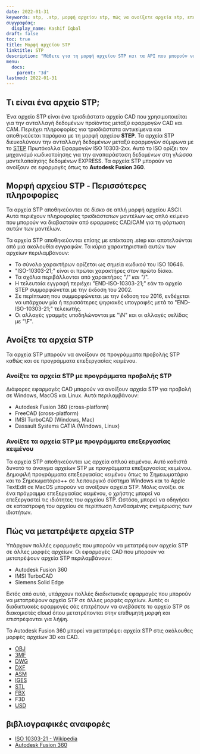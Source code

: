 ```yaml
---
date: 2022-01-31
keywords: stp, .stp, μορφή αρχείου stp, πώς να ανοίξετε αρχεία stp, επέκταση .stp, επέκταση stp
συγγραφέας:
  display_name: Kashif Iqbal
draft: false
toc: true
title: Μορφή αρχείου STP
linktitle: STP
description: "Μάθετε για τη μορφή αρχείου STP και τα API που μπορούν να δημιουργήσουν και να ανοίξουν αρχεία STP."
menu:
  docs:
    parent: "3d"
lastmod: 2022-01-31
---
```


## Τι είναι ένα αρχείο STP;

Ένα αρχείο STP είναι ένα τρισδιάστατο αρχείο CAD που χρησιμοποιείται για την ανταλλαγή δεδομένων προϊόντος μεταξύ εφαρμογών CAD και CAM. Περιέχει πληροφορίες για τρισδιάστατα αντικείμενα και αποθηκεύεται παρόμοια με τη μορφή αρχείου **STEP**. Τα αρχεία STP διευκολύνουν την ανταλλαγή δεδομένων μεταξύ εφαρμογών σύμφωνα με το [STEP](/el/3d/step/) Πρωτόκολλα Εφαρμογών ISO 10303-2xx. Αυτό το ISO ορίζει τον μηχανισμό κωδικοποίησης για την αναπαράσταση δεδομένων στη γλώσσα μοντελοποίησης δεδομένων EXPRESS. Τα αρχεία STP μπορούν να ανοίξουν σε εφαρμογές όπως το **Autodesk Fusion 360**.

## Μορφή αρχείου STP - Περισσότερες πληροφορίες

Τα αρχεία STP αποθηκεύονται σε δίσκο σε απλή μορφή αρχείου ASCII. Αυτά περιέχουν πληροφορίες τρισδιάστατων μοντέλων ως απλό κείμενο που μπορούν να διαβαστούν από εφαρμογές CAD/CAM για τη φόρτωση αυτών των μοντέλων.

Τα αρχεία STP αποθηκεύονται επίσης με επέκταση .step και αποτελούνται από μια ακολουθία εγγραφών. Τα κύρια χαρακτηριστικά αυτών των αρχείων περιλαμβάνουν:

* Το σύνολο χαρακτήρων ορίζεται ως σημεία κωδικού του ISO 10646.
* "ISO-10303-21;" είναι οι πρώτοι χαρακτήρες στον πρώτο δίσκο.
* Τα σχόλια περιβάλλονται από χαρακτήρες "/*" και "*/".
* Η τελευταία εγγραφή περιέχει "END-ISO-10303-21;" εάν το αρχείο STEP συμμορφώνεται με την έκδοση του 2002.
* Σε περίπτωση που συμμορφώνεται με την έκδοση του 2016, ενδέχεται να υπάρχουν μία ή περισσότερες ψηφιακές υπογραφές μετά το "END-ISO-10303-21;" τελειωτής.
* Οι αλλαγές γραμμής υποδηλώνονται με "\N\" και οι αλλαγές σελίδας με "\F\".

## Ανοίξτε τα αρχεία STP

Τα αρχεία STP μπορούν να ανοίξουν σε προγράμματα προβολής STP καθώς και σε προγράμματα επεξεργασίας κειμένου.

### Ανοίξτε τα αρχεία STP με προγράμματα προβολής STP

Διάφορες εφαρμογές CAD μπορούν να ανοίξουν αρχεία STP για προβολή σε Windows, MacOS και Linux. Αυτά περιλαμβάνουν:

* Autodesk Fusion 360 (cross-platform)
* FreeCAD (cross-platform)
* IMSI TurboCAD (Windows, Mac)
* Dassault Systems CATIA (Windows, Linux)

### Ανοίξτε τα αρχεία STP με προγράμματα επεξεργασίας κειμένου

Τα αρχεία STP αποθηκεύονται ως αρχεία απλού κειμένου. Αυτό καθιστά δυνατό το άνοιγμα αρχείων STP με προγράμματα επεξεργασίας κειμένου. Δημοφιλή προγράμματα επεξεργασίας κειμένου όπως το Σημειωματάριο και το Σημειωματάριο++ σε λειτουργικό σύστημα Windows και το Apple TextEdit σε MacOS μπορούν να ανοίξουν αρχεία STP. Μόλις ανοίξει σε ένα πρόγραμμα επεξεργασίας κειμένου, ο χρήστης μπορεί να επεξεργαστεί τις ιδιότητες του αρχείου STP. Ωστόσο, μπορεί να οδηγήσει σε καταστροφή του αρχείου σε περίπτωση λανθασμένης ενημέρωσης των ιδιοτήτων.

## Πώς να μετατρέψετε αρχεία STP

Υπάρχουν πολλές εφαρμογές που μπορούν να μετατρέψουν αρχεία STP σε άλλες μορφές αρχείων. Οι εφαρμογές CAD που μπορούν να μετατρέψουν αρχεία STP περιλαμβάνουν:

* Autodesk Fusion 360
* IMSI TurboCAD
* Siemens Solid Edge

Εκτός από αυτά, υπάρχουν πολλές διαδικτυακές εφαρμογές που μπορούν να μετατρέψουν αρχεία STP σε άλλες μορφές αρχείων. Αυτές οι διαδικτυακές εφαρμογές σάς επιτρέπουν να ανεβάσετε το αρχείο STP σε διακομιστές cloud όπου μετατρέπονται στην επιθυμητή μορφή και επιστρέφονται για λήψη.

Το Autodesk Fusion 360 μπορεί να μετατρέψει αρχεία STP στις ακόλουθες μορφές αρχείων 3D και CAD.

* [OBJ](/el/3d/obj/)
* [3MF](/el/3d/3mf/)
* [DWG](/el/cad/dwg/)
* [DXF](/el/cad/dxf/)
* [ASM](/el/cad/asm/)
* [IGES](/el/cad/iges/)
* [STL](/el/cad/stl/)
* [FBX](/el/3d/fbx/)
* F3D
* [USD](/el/3d/USD/)

## βιβλιογραφικές αναφορές

* [ISO 10303-21 - Wikipedia](https://en.wikipedia.org/wiki/ISO_10303-21)
* [Autodesk Fusion 360](https://www.autodesk.com/products/fusion-360/overview)

